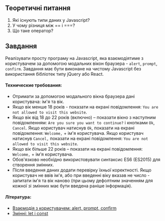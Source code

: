 ## Теоретичні питання

1. Які існують типи даних у Javascript?
2. У чому різниця між == і ===?
3. Що таке оператор?

## Завдання

Реалізувати просту програму на Javascript, яка взаємодіятиме з користувачем за допомогою модальних вікон браузера - `alert`, `prompt`, `confirm`. Завдання має бути виконане на чистому Javascript без використання бібліотек типу jQuery або React.

#### Технические требования:

- Отримати за допомогою модального вікна браузера дані користувача: ім'я та вік.
- Якщо вік менше 18 років - показати на екрані повідомлення: `You are not allowed to visit this website`.
- Якщо вік від 18 до 22 років (включно) – показати вікно з наступним повідомленням: `Are you sure you want to continue?` і кнопками `Ok`, `Cancel`. Якщо користувач натиснув `Ok`, показати на екрані повідомлення: `Welcome,` + ім'я користувача. Якщо користувач натиснув `Cancel,` показати на екрані повідомлення: `You are not allowed to visit this website`.
- Якщо вік більше 22 років – показати на екрані повідомлення: `Welcome,` + ім'я користувача.
- Обов'язково необхідно використовувати синтаксис ES6 (ES2015) для створення змінних.
- Після введення даних додати перевірку їхньої коректності. Якщо користувач не ввів ім'я, або при введенні віку вказав не число - запитати ім'я та вік наново (при цьому дефолтним значенням для кожної зі змінних має бути введена раніше інформація).

#### Література:

- [Взаємодія з користувачем: alert, prompt, confirm](https://learn.javascript.ru/uibasic)
- [Змінні: let і const](https://learn.javascript.ru/let-const)
